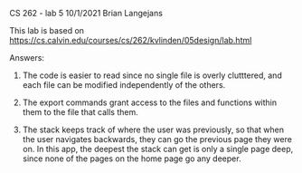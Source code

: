 CS 262 - lab 5 10/1/2021 Brian Langejans

This lab is based on https://cs.calvin.edu/courses/cs/262/kvlinden/05design/lab.html

Answers:

1. The code is easier to read since no single file is overly clutttered, and each
file can be modified independently of the others.

2. The export commands grant access to the files and functions within them to the
file that calls them.

3. The stack keeps track of where the user was previously, so that when the user navigates
backwards, they can go the previous page they were on. In this app, the deepest the stack can
get is only a single page deep, since none of the pages on the home page go any deeper.




